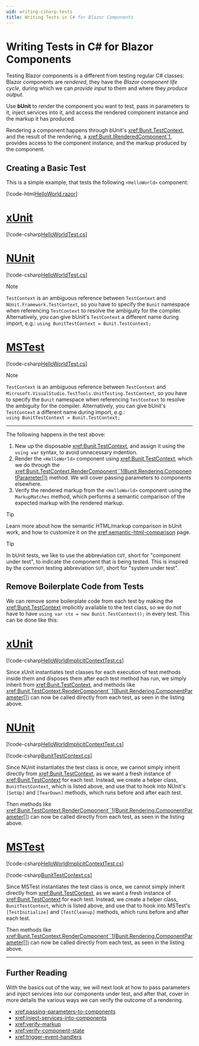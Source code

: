 ```yaml
---
uid: writing-csharp-tests
title: Writing Tests in C# for Blazor Components
---
```


# Writing Tests in C# for Blazor Components

Testing Blazor components is a different from testing regular C# classes: Blazor components are *rendered*, they have the *Blazor component life cycle*, during which we can *provide input* to them and where they *produce output*.

Use **bUnit** to render the component you want to test, pass in parameters to it, inject services into it, and access the rendered component instance and the markup it has produced.

Rendering a component happens through bUnit's <xref:Bunit.TestContext>, and the result of the rendering, a <xref:Bunit.IRenderedComponent`1>, provides access to the component instance, and the markup produced by the component.

## Creating a Basic Test

This is a simple example, that tests the following `<HelloWorld>` component:

[!code-html[HelloWorld.razor](../../samples/components/HelloWorld.razor)]

# [xUnit](#tab/xunit)

[!code-csharp[HelloWorldTest.cs](../../samples/tests/xunit/HelloWorldTest.cs)]

# [NUnit](#tab/nunit)

[!code-csharp[HelloWorldTest.cs](../../samples/tests/nunit/HelloWorldTest.cs)]

> [!NOTE]
> `TestContext` is an ambiguous reference between `TestContext` and `NUnit.Framework.TestContext`, so you have to specify the `Bunit` namespace when referencing `TestContext` to resolve the ambiguity for the compiler. Alternatively, you can give bUnit's `TestContext` a different name during import, e.g.: `using BunitTestContext = Bunit.TestContext;` 

# [MSTest](#tab/mstest)

[!code-csharp[HelloWorldTest.cs](../../samples/tests/mstest/HelloWorldTest.cs)]

> [!NOTE]
> `TestContext` is an ambiguous reference between `TestContext` and `Microsoft.VisualStudio.TestTools.UnitTesting.TestContext`, so you have to specify the `Bunit` namespace when referencing `TestContext` to resolve the ambiguity for the compiler. Alternatively, you can give bUnit's `TestContext` a different name during import, e.g.:   
> `using BunitTestContext = Bunit.TestContext;` 

***

The following happens in the test above:

1. New up the disposable <xref:Bunit.TestContext>, and assign it using the `using var` syntax, to avoid unnecessary indention.
2. Render the `<HelloWorld>` component using <xref:Bunit.TestContext>, which we do through the <xref:Bunit.TestContext.RenderComponent``1(Bunit.Rendering.ComponentParameter[])> method. We will cover passing parameters to components elsewhere.
3. Verify the rendered markup from the `<HelloWorld>` component using the `MarkupMatches` method, which performs a semantic comparison of the expected markup with the rendered markup.

> [!TIP]
> Learn more about how the semantic HTML/markup comparison in bUnit work, and how to customize it on the <xref:semantic-html-comparison> page.

> [!TIP]
> In bUnit tests, we like to use the abbreviation `CUT`, short for "component under test", to indicate the component that is being tested. This is inspired by the common testing abbreviation `SUT`, short for "system under test".

## Remove Boilerplate Code from Tests

We can remove some boilerplate code from each test by making the <xref:Bunit.TestContext> implicitly available to the test class, so we do not have to have `using var ctx = new Bunit.TestContext();` in every test. This can be done like this:

# [xUnit](#tab/xunit)

[!code-csharp[HelloWorldImplicitContextTest.cs](../../samples/tests/xunit/HelloWorldImplicitContextTest.cs)]

Since xUnit instantiates test classes for each execution of test methods inside them and disposes them after each test method has run, we simply inherit from <xref:Bunit.TestContext>, and methods like <xref:Bunit.TestContext.RenderComponent``1(Bunit.Rendering.ComponentParameter[])> can now be called directly from each test, as seen in the listing above. 

# [NUnit](#tab/nunit)

[!code-csharp[HelloWorldImplicitContextTest.cs](../../samples/tests/nunit/HelloWorldImplicitContextTest.cs)]

[!code-csharp[BunitTestContext.cs](../../samples/tests/nunit/BunitTestContext.cs)]

Since NUnit instantiates the test class is once, we cannot simply inherit directly from <xref:Bunit.TestContext>, as we want a fresh instance of <xref:Bunit.TestContext> for each test. Instead, we create a helper class, `BunitTestContext`, which is listed above, and use that to hook into NUnit's `[SetUp]` and `[TearDown]` methods, which runs before and after each test.

Then methods like <xref:Bunit.TestContext.RenderComponent``1(Bunit.Rendering.ComponentParameter[])> can now be called directly from each test, as seen in the listing above.

# [MSTest](#tab/mstest)

[!code-csharp[HelloWorldImplicitContextTest.cs](../../samples/tests/mstest/HelloWorldImplicitContextTest.cs)]

[!code-csharp[BunitTestContext.cs](../../samples/tests/mstest/BunitTestContext.cs)]

Since MSTest instantiates the test class is once, we cannot simply inherit directly from <xref:Bunit.TestContext>, as we want a fresh instance of <xref:Bunit.TestContext> for each test. Instead, we create a helper class, `BunitTestContext`, which is listed above, and use that to hook into MSTest's `[TestInitialize]` and `[TestCleanup]` methods, which runs before and after each test.

Then methods like <xref:Bunit.TestContext.RenderComponent``1(Bunit.Rendering.ComponentParameter[])> can now be called directly from each test, as seen in the listing above.

***

## Further Reading

With the basics out of the way, we will next look at how to pass parameters and inject services into our components under test, and after that, cover in more details the various ways we can verify the outcome of a rendering.

- <xref:passing-parameters-to-components>
- <xref:inject-services-into-components>
- <xref:verify-markup>
- <xref:verify-component-state>
- <xref:trigger-event-handlers>